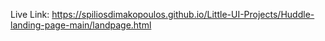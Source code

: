 Live Link: https://spiliosdimakopoulos.github.io/Little-UI-Projects/Huddle-landing-page-main/landpage.html
